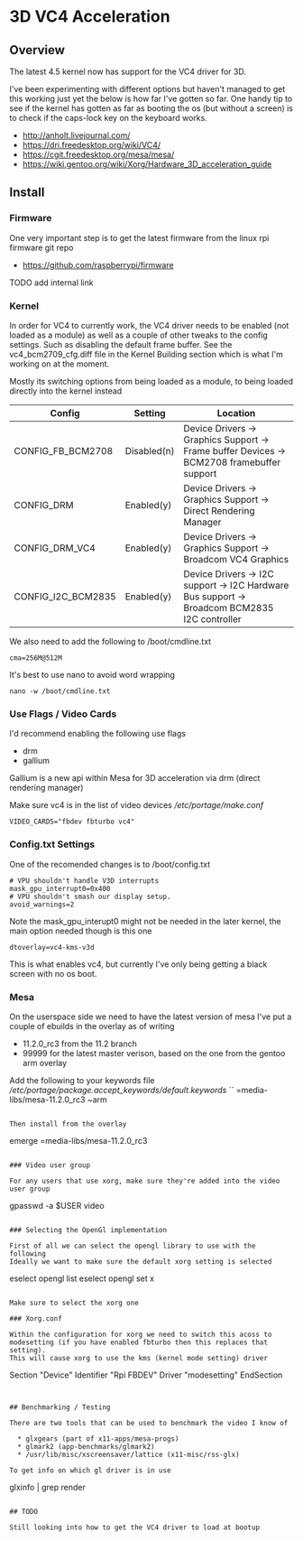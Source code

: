 # 3D VC4 Acceleration

## Overview

The latest 4.5 kernel now has support for the VC4 driver for 3D.

I've been experimenting with different options but haven't managed to get this working just yet
the below is how far I've gotten so far.
One handy tip to see if the kernel has gotten as far as booting the os (but without a screen) is to check if the caps-lock key on the keyboard works.

  * http://anholt.livejournal.com/
  * https://dri.freedesktop.org/wiki/VC4/
  * https://cgit.freedesktop.org/mesa/mesa/
  * https://wiki.gentoo.org/wiki/Xorg/Hardware_3D_acceleration_guide

## Install

### Firmware

One very important step is to get the latest firmware from the linux rpi firmware git repo

  * https://github.com/raspberrypi/firmware
 
TODO add internal link

### Kernel

In order for VC4 to currently work, the VC4 driver needs to be enabled (not loaded as a module) as well as a couple of other tweaks to the config settings.
Such as disabling the default frame buffer.
See the vc4_bcm2709_cfg.diff file in the Kernel Building section which is what I'm working on at the moment.

Mostly its switching options from being loaded as a module, to being loaded directly into the kernel instead

Config             | Setting     | Location
------------------ | ----------- | ------------
CONFIG_FB_BCM2708  | Disabled(n) | Device Drivers -> Graphics Support -> Frame buffer Devices -> BCM2708 framebuffer support
CONFIG_DRM         | Enabled(y)  | Device Drivers -> Graphics Support -> Direct Rendering Manager
CONFIG_DRM_VC4     | Enabled(y)  | Device Drivers -> Graphics Support -> Broadcom VC4 Graphics
CONFIG_I2C_BCM2835 | Enabled(y)  | Device Drivers -> I2C support -> I2C Hardware Bus support -> Broadcom BCM2835 I2C controller

We also need to add the following to /boot/cmdline.txt
```
cma=256M@512M
```

It's best to use nano to avoid word wrapping
```
nano -w /boot/cmdline.txt
```

### Use Flags / Video Cards

I'd recommend enabling the following use flags

  * drm
  * gallium

Gallium is a new api within Mesa for 3D acceleration via drm (direct rendering manager)

Make sure vc4 is in the list of video devices */etc/portage/make.conf*
```
VIDEO_CARDS="fbdev fbturbo vc4"
```

### Config.txt Settings

One of the recomended changes is to /boot/config.txt

```
# VPU shouldn't handle V3D interrupts
mask_gpu_interrupt0=0x400
# VPU shouldn't smash our display setup.
avoid_warnings=2
```

Note the mask_gpu_interupt0 might not be needed in the later kernel, the main option needed though is this one
```
dtoverlay=vc4-kms-v3d
```
This is what enables vc4, but currently I've only being getting a black screen with no os boot.


### Mesa

On the userspace side we need to have the latest version of mesa
I've put a couple of ebuilds in the overlay as of writing

  * 11.2.0_rc3 from the 11.2 branch
  * 99999 for the latest master verison, based on the one from the gentoo arm overlay

Add the following to your keywords file */etc/portage/package.accept_keywords/default.keywords*
``
=media-libs/mesa-11.2.0_rc3 ~arm
```

Then install from the overlay
```
emerge =media-libs/mesa-11.2.0_rc3
```

### Video user group

For any users that use xorg, make sure they're added into the video user group

```
gpasswd -a $USER video
```

### Selecting the OpenGl implementation

First of all we can select the opengl library to use with the following
Ideally we want to make sure the default xorg setting is selected

```
eselect opengl list
eselect opengl set x
```

Make sure to select the xorg one

### Xorg.conf

Within the configuration for xorg we need to switch this acoss to modesetting (if you have enabled fbturbo then this replaces that setting).
This will cause xorg to use the kms (kernel mode setting) driver

```
Section "Device"
        Identifier      "Rpi FBDEV"
        Driver          "modesetting"
EndSection
```


## Benchmarking / Testing

There are two tools that can be used to benchmark the video I know of

  * glxgears (part of x11-apps/mesa-progs)
  * glmark2 (app-benchmarks/glmark2)
  * /usr/lib/misc/xscreensaver/lattice (x11-misc/rss-glx)

To get info on which gl driver is in use
```
glxinfo | grep render
```

## TODO

Still looking into how to get the VC4 driver to load at bootup

